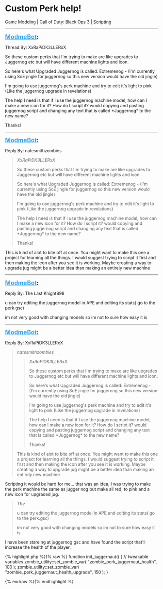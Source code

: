 # Custom Perk help!
Game Modding | Call of Duty: Black Ops 3 | Scripting

---
<strong style="font-size: 1.4em;"><span style="text-decoration: underline;text-decoration-color: #34a7f9;"><span style="color:#34a7f9;">ModmeBot</span></span>:</strong>

<p>Thread By: XxRaPiDK3LLERxX<br /><p style="text-align:left;">So these custom perks that I&#39;m trying to make are like upgrades to Juggernog etc but will have different machine lights and icon.</p><p style="text-align:left;"></p><p style="text-align:left;">So here&#39;s what Upgraded Juggernog is called: Extremenog - (I&#39;m currently using SoE jingle for juggernog so this new version would have the old jingle)</p><p style="text-align:left;"></p><p style="text-align:left;">I&#39;m going to use juggernog&#39;s perk machine and try to edit it&#39;s light to pink (Like the juggernog upgrade in revelations)</p><p style="text-align:left;"></p><p style="text-align:left;">The help I need is that if I use the juggernog machine model, how can I make a new icon for it? How do I script it? would copying and pasting juggernog script and changing any text that is called *Juggernog* to the new name?</p><p style="text-align:left;"></p><p style="text-align:left;">Thanks!</p></p>

---
<strong style="font-size: 1.4em;"><span style="text-decoration: underline;text-decoration-color: #34a7f9;"><span style="color:#34a7f9;">ModmeBot</span></span>:</strong>

<p>Reply By: natesmithzombies<br /><blockquote><em>XxRaPiDK3LLERxX</em><p style="text-align:left;">So these custom perks that I&#39;m trying to make are like upgrades to Juggernog etc but will have different machine lights and icon.</p><p style="text-align:left;"></p><p style="text-align:left;">So here&#39;s what Upgraded Juggernog is called: Extremenog - (I&#39;m currently using SoE jingle for juggernog so this new version would have the old jingle)</p><p style="text-align:left;"></p><p style="text-align:left;">I&#39;m going to use juggernog&#39;s perk machine and try to edit it&#39;s light to pink (Like the juggernog upgrade in revelations)</p><p style="text-align:left;"></p><p style="text-align:left;">The help I need is that if I use the juggernog machine model, how can I make a new icon for it? How do I script it? would copying and pasting juggernog script and changing any text that is called *Juggernog* to the new name?</p><p style="text-align:left;"></p><p style="text-align:left;">Thanks!</p></blockquote><p style="text-align:left;">This is kind of alot to bite off at once. You might want to make this one a project for learning all the things. I would suggest trying to script it first and then making the icon after you see it is working. Maybe creating a way to upgrade jug might be a better idea than making an entirely new machine </p></p>

---
<strong style="font-size: 1.4em;"><span style="text-decoration: underline;text-decoration-color: #34a7f9;"><span style="color:#34a7f9;">ModmeBot</span></span>:</strong>

<p>Reply By: The Last Knight898<br /><p style="text-align:left;">u can try editing the juggernog model in APE and editing its stats( go to the perk.gsc)</p><p style="text-align:left;">im not very good with changing models so im not to sure how easy it is</p></p>

---
<strong style="font-size: 1.4em;"><span style="text-decoration: underline;text-decoration-color: #34a7f9;"><span style="color:#34a7f9;">ModmeBot</span></span>:</strong>

<p>Reply By: XxRaPiDK3LLERxX<br /><blockquote><em>natesmithzombies</em><blockquote><em>XxRaPiDK3LLERxX</em><p style="text-align:left;">So these custom perks that I&#39;m trying to make are like upgrades to Juggernog etc but will have different machine lights and icon.</p><p style="text-align:left;"></p><p style="text-align:left;">So here&#39;s what Upgraded Juggernog is called: Extremenog - (I&#39;m currently using SoE jingle for juggernog so this new version would have the old jingle)</p><p style="text-align:left;"></p><p style="text-align:left;">I&#39;m going to use juggernog&#39;s perk machine and try to edit it&#39;s light to pink (Like the juggernog upgrade in revelations)</p><p style="text-align:left;"></p><p style="text-align:left;">The help I need is that if I use the juggernog machine model, how can I make a new icon for it? How do I script it? would copying and pasting juggernog script and changing any text that is called *Juggernog* to the new name?</p><p style="text-align:left;"></p><p style="text-align:left;">Thanks!</p></blockquote><p style="text-align:left;">This is kind of alot to bite off at once. You might want to make this one a project for learning all the things. I would suggest trying to script it first and then making the icon after you see it is working. Maybe creating a way to upgrade jug might be a better idea than making an entirely new machine </p></blockquote><p style="text-align:left;">Scripting it would be hard for me... that was an idea, I was trying to make the perk machine the same as jugger nog but make all red, to pink and a new icon for upgraded jug.</p><p style="text-align:left;"></p><blockquote><em>The</em><p style="text-align:left;">u can try editing the juggernog model in APE and editing its stats( go to the perk.gsc)</p><p style="text-align:left;">im not very good with changing models so im not to sure how easy it is</p></blockquote><p style="text-align:left;">I have been stareing at juggernog gsc and have found the script that&#39;ll increase the health of the player.</p>{% highlight php %}{% raw %}
function init_juggernaut()
{	
	// tweakable variables
	zombie_utility::set_zombie_var( "zombie_perk_juggernaut_health",	100 );
	zombie_utility::set_zombie_var( "zombie_perk_juggernaut_health_upgrade",	150 );		
}

{% endraw %}{% endhighlight %}
</p>
